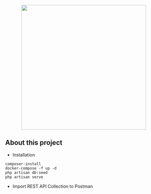 <p align="center"><a href="https://laravel.com" target="_blank"><img src="https://raw.githubusercontent.com/laravel/art/master/logo-lockup/5%20SVG/2%20CMYK/1%20Full%20Color/laravel-logolockup-cmyk-red.svg" width="400"></a></p>


## About this project
- Installation
```
composer-install
docker-compose -f up -d 
php artisan db:seed
php artisan serve
```
- Import REST API Collection to Postman
